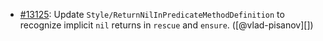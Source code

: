 * [#13125](https://github.com/rubocop/rubocop/pull/13125): Update `Style/ReturnNilInPredicateMethodDefinition` to recognize implicit `nil` returns in `rescue` and `ensure`. ([@vlad-pisanov][])

